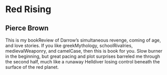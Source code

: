 # Red Rising
## Pierce Brown
This is my bookReview of Darrow’s simultaneous revenge, coming of age, and love stories. If you like greekMythology, schoolRivalries, medievalWeaponry, and camelCase, then this is book for you. Slow burner in the beginning, but great pacing and plot surprises barreled me through the second half, much like a runaway Helldiver losing control beneath the surface of the red planet.

